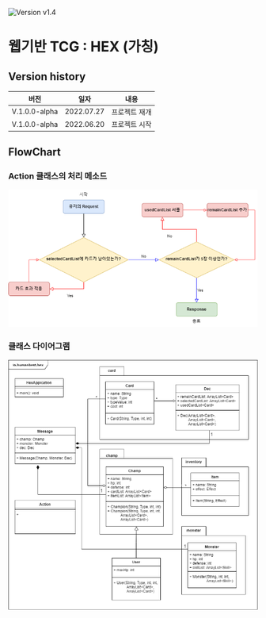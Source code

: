![Version v1.4][version-shield]

# 웹기반 TCG : HEX (가칭)

## Version history
| 버전     | 일자        | 내용                    |
| :-----:  | :---------: | ----------------------- |
| V.1.0.0-alpha | 2022.07.27 | 프로젝트 재개       |
| V.1.0.0-alpha | 2022.06.20 | 프로젝트 시작       |

## FlowChart

### Action 클래스의 처리 메소드
![Action_FlowChart](./image/Action_Flow_Chart.png)


### 클래스 다이어그램
![Class_Diagram](./image/HEX_Class_Diagram.png)

[version-shield]: https://img.shields.io/badge/version-v1.0.0_alpha-orange.svg

